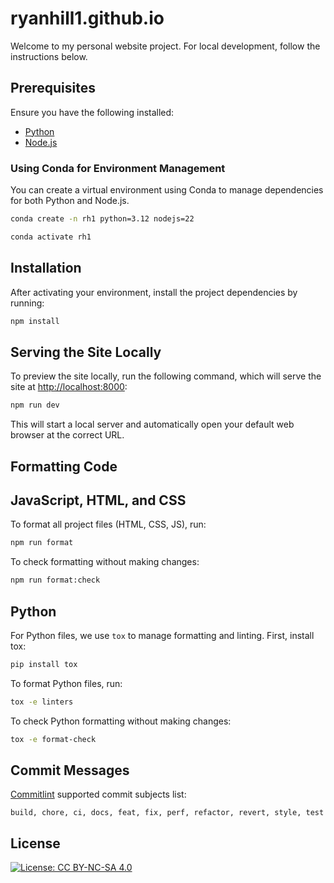 # ryanhill1.github.io

Welcome to my personal website project. For local development, follow the instructions below.

## Prerequisites

Ensure you have the following installed:
- [Python](https://www.python.org/downloads/)
- [Node.js](https://nodejs.org/)

### Using Conda for Environment Management

You can create a virtual environment using Conda to manage dependencies for both Python and Node.js.

```bash
conda create -n rh1 python=3.12 nodejs=22

conda activate rh1
```

## Installation

After activating your environment, install the project dependencies by running:

```bash
npm install
```

## Serving the Site Locally

To preview the site locally, run the following command, which will serve the site at [http://localhost:8000](http://localhost:8000):

```bash
npm run dev
```

This will start a local server and automatically open your default web browser at the correct URL.

## Formatting Code

## JavaScript, HTML, and CSS

To format all project files (HTML, CSS, JS), run:

```bash
npm run format
```

To check formatting without making changes:

```bash
npm run format:check
```

## Python

For Python files, we use `tox` to manage formatting and linting. First, install tox:

```bash
pip install tox
```

To format Python files, run:

```bash
tox -e linters
```

To check Python formatting without making changes:

```bash
tox -e format-check
```

## Commit Messages

[Commitlint](https://github.com/conventional-changelog/commitlint/#what-is-commitlint) supported commit subjects list:

```
build, chore, ci, docs, feat, fix, perf, refactor, revert, style, test
```

## License

[![License: CC BY-NC-SA 4.0](https://img.shields.io/badge/License-CC%20BY--NC--SA%204.0-lightgrey.svg)](https://creativecommons.org/licenses/by-nc-sa/4.0/)
